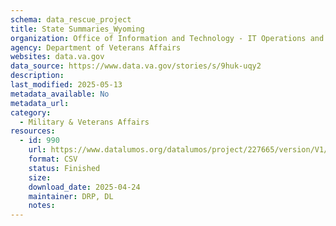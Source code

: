 ```yaml
---
schema: data_rescue_project 
title: State Summaries_Wyoming
organization: Office of Information and Technology - IT Operations and Services (ITOPS)
agency: Department of Veterans Affairs
websites: data.va.gov
data_source: https://www.data.va.gov/stories/s/9huk-uqy2
description: 
last_modified: 2025-05-13
metadata_available: No
metadata_url: 
category:
  - Military & Veterans Affairs 
resources:
  - id: 990
    url: https://www.datalumos.org/datalumos/project/227665/version/V1/view
    format: CSV
    status: Finished
    size: 
    download_date: 2025-04-24
    maintainer: DRP, DL
    notes: 
---
```


